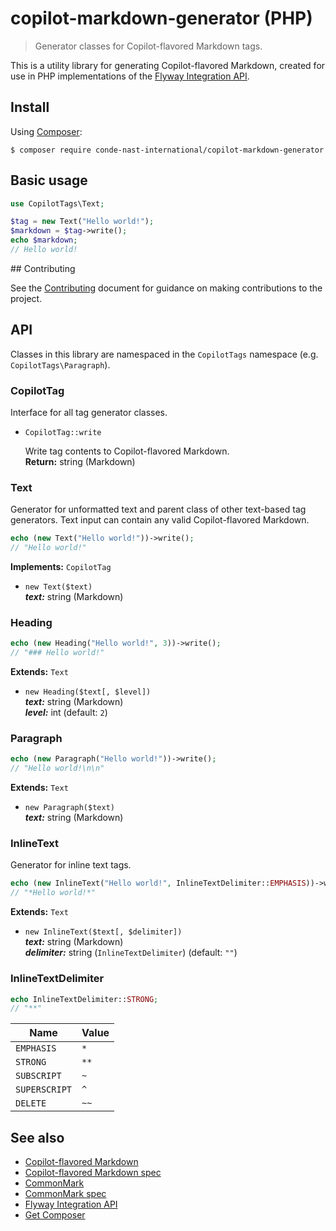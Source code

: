 # copilot-markdown-generator (PHP)

> Generator classes for Copilot-flavored Markdown tags.

This is a utility library for generating Copilot-flavored Markdown, created for
use in PHP implementations of the [Flyway Integration API].

## Install

Using [Composer]:

```shell
$ composer require conde-nast-international/copilot-markdown-generator
```

## Basic usage

```php
use CopilotTags\Text;

$tag = new Text("Hello world!");
$markdown = $tag->write();
echo $markdown;
// Hello world!
```

## Contributing

See the [Contributing] document for guidance on making contributions to the
project.

## API

Classes in this library are namespaced in the `CopilotTags` namespace (e.g. `CopilotTags\Paragraph`).

### CopilotTag
Interface for all tag generator classes.
* `CopilotTag::write`

  Write tag contents to Copilot-flavored Markdown.<br>
  **Return:** string (Markdown)

### Text

Generator for unformatted text and parent class of other text-based tag
generators. Text input can contain any valid Copilot-flavored Markdown.

```php
echo (new Text("Hello world!"))->write();
// "Hello world!"
```

**Implements:** `CopilotTag`

* `new Text($text)`<br>
  ***text:*** string (Markdown)<br>

### Heading

```php
echo (new Heading("Hello world!", 3))->write();
// "### Hello world!"
```

**Extends:** `Text`

* `new Heading($text[, $level])`<br>
***text:*** string (Markdown)<br>
***level:*** int (default: `2`)

### Paragraph

```php
echo (new Paragraph("Hello world!"))->write();
// "Hello world!\n\n"
```

**Extends:** `Text`

* `new Paragraph($text)`<br>
  ***text:*** string (Markdown)<br>

### InlineText
Generator for inline text tags.

```php
echo (new InlineText("Hello world!", InlineTextDelimiter::EMPHASIS))->write();
// "*Hello world!*"
```

**Extends:** `Text`

* `new InlineText($text[, $delimiter])`<br>
  ***text:*** string (Markdown)<br>
  ***delimiter:*** string (`InlineTextDelimiter`) (default: `""`)

### **InlineTextDelimiter**

```php
echo InlineTextDelimiter::STRONG;
// "**"
```

|Name          |Value|
|--------------|-----|
|`EMPHASIS`    |`*`  |
|`STRONG`      |`**` |
|`SUBSCRIPT`   |`~`  |
|`SUPERSCRIPT` |`^`  |
|`DELETE`      |`~~` |

## See also

* [Copilot-flavored Markdown]
* [Copilot-flavored Markdown spec]
* [CommonMark]
* [CommonMark spec]
* [Flyway Integration API]
* [Get Composer][Composer]

[Contributing]: https://github.com/conde-nast-international/copilot-markdown-generator-php/blob/master/CONTRIBUTING.md
[Copilot-flavored Markdown]: https://github.com/conde-nast-international/copilot-markdown
[Copilot-flavored Markdown spec]: https://github.com/conde-nast-international/copilot-markdown/tree/master/specification
[CommonMark]: http://commonmark.org/
[CommonMark spec]: http://spec.commonmark.org/
[Flyway Integration API]: https://conde-nast-international.github.io/flyway-api-docs
[Composer]: https://getcomposer.org/
